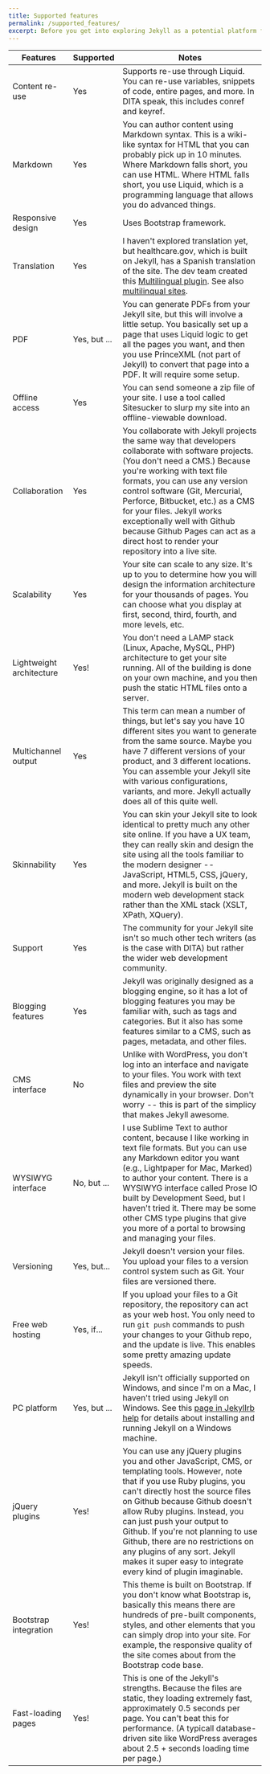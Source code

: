 ```yaml
---
title: Supported features
permalink: /supported_features/
excerpt: Before you get into exploring Jekyll as a potential platform for help content, you may be wondering if it supports some basic features. The following table shows what is supported in Jekyll.
---
```




Features | Supported | Notes
--------|-----------|-----------
Content re-use | Yes | Supports re-use through Liquid. You can re-use variables, snippets of code, entire pages, and more. In DITA speak, this includes conref and keyref.
Markdown | Yes | You can author content using Markdown syntax. This is a wiki-like syntax for HTML that you can probably pick up in 10 minutes. Where Markdown falls short, you can use HTML. Where HTML falls short, you use Liquid, which is a programming language that allows you do advanced things.
Responsive design | Yes | Uses Bootstrap framework. 
Translation | Yes | I haven't explored translation yet, but healthcare.gov, which is built on Jekyll, has a Spanish translation of the site. The dev team created this [Multilingual plugin](http://sylvaindurand.org/making-jekyll-multilingual/). See also [multilinqual sites](http://www.developmentseed.org/blog/multilingual-jekyll-sites/).
PDF | Yes, but ... | You can generate PDFs from your Jekyll site, but this will involve a little setup. You basically set up a page that uses Liquid logic to get all the pages you want, and then you use PrinceXML (not part of Jekyll) to convert that page into a PDF. It will require some setup. 
Offline access | Yes | You can send someone a zip file of your site. I use a tool called Sitesucker to slurp my site into an offline-viewable download. 
Collaboration |  Yes | You collaborate with Jekyll projects the same way that developers collaborate with software projects. (You don't need a CMS.) Because you're working with text file formats, you can use any version control software (Git, Mercurial, Perforce, Bitbucket, etc.) as a CMS for your files. Jekyll works exceptionally well with Github because Github Pages can act as a direct host to render your repository into a live site. 
Scalability | Yes | Your site can scale to any size. It's up to you to determine how you will design the information architecture for your thousands of pages. You can choose what you display at first, second, third, fourth, and more levels, etc. 
Lightweight architecture | Yes! | You don't need a LAMP stack (Linux, Apache, MySQL, PHP) architecture to get your site running. All of the building is done on your own machine, and you then push the static HTML files onto a server.
Multichannel output | Yes | This term can mean a number of things, but let's say you have 10 different sites you want to generate from the same source. Maybe you have 7 different versions of your product, and 3 different locations. You can assemble your Jekyll site with various configurations, variants, and more. Jekyll actually does all of this quite well.
Skinnability | Yes | You can skin your Jekyll site to look identical to pretty much any other site online. If you have a UX team, they can really skin and design the site using all the tools familiar to the modern designer -- JavaScript, HTML5, CSS, jQuery, and more. Jekyll is built on the modern web development stack rather than the XML stack (XSLT, XPath, XQuery). 
Support | Yes | The community for your Jekyll site isn't so much other tech writers (as is the case with DITA) but rather the wider web development community.
Blogging features | Yes | Jekyll was originally designed as a blogging engine, so it has a lot of blogging features you may be familiar with, such as tags and categories. But it also has some features similar to a CMS, such as pages, metadata, and other files.
CMS interface | No | Unlike with WordPress, you don't log into an interface and navigate to your files. You work with text files and preview the site dynamically in your browser. Don't worry -- this is part of the simplicy that makes Jekyll awesome. 
WYSIWYG interface | No, but ... | I use Sublime Text to author content, because I like working in text file formats. But you can use any Markdown editor you want (e.g., Lightpaper for Mac, Marked) to author your content. There is a WYSIWYG interface called Prose IO built by Development Seed, but I haven't tried it. There may be some other CMS type plugins that give you more of a portal to browsing and managing your files.
Versioning | Yes, but... | Jekyll doesn't version your files. You upload your files to a version control system such as Git. Your files are versioned there.
Free web hosting | Yes, if... | If you upload your files to a Git repository, the repository can act as your web host. You only need to run `git push` commands to push your changes to your Github repo, and the update is live. This enables some pretty amazing update speeds. 
PC platform | Yes, but ... | Jekyll isn't officially supported on Windows, and since I'm on a Mac, I haven't tried using Jekyll on Windows. See this [page in Jekyllrb help](http://jekyllrb.com/docs/windows/) for details about installing and running Jekyll on a Windows machine.
jQuery plugins | Yes! | You can use any jQuery plugins you and other JavaScript, CMS, or templating tools. However, note that if you use Ruby plugins, you can't directly host the source files on Github because Github doesn't allow Ruby plugins. Instead, you can just push your output to Github. If you're not planning to use Github, there are no restrictions on any plugins of any sort. Jekyll makes it super easy to integrate every kind of plugin imaginable. 
Bootstrap integration | Yes! | This theme is built on Bootstrap. If you don't know what Bootstrap is, basically this means there are hundreds of pre-built components, styles, and other elements that you can simply drop into your site. For example, the responsive quality of the site comes about from the Bootstrap code base.
Fast-loading pages| Yes! | This is one of the Jekyll's strengths. Because the files are static, they loading extremely fast, approximately 0.5 seconds per page. You can't beat this for performance. (A typicall database-driven site like WordPress averages about 2.5 + seconds loading time per page.)
